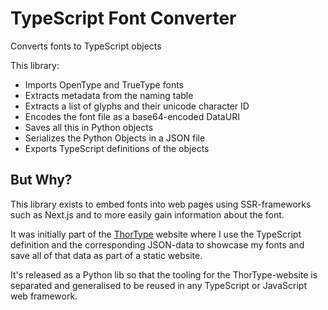 # TypeScript Font Converter

Converts fonts to TypeScript objects

This library:
 - Imports OpenType and TrueType fonts
 - Extracts metadata from the naming table
 - Extracts a list of glyphs and their unicode character ID
 - Encodes the font file as a base64-encoded DataURI
 - Saves all this in Python objects
 - Serializes the Python Objects in a JSON file
 - Exports TypeScript definitions of the objects

## But Why?

This library exists to embed fonts into web pages using SSR-frameworks such as Next.js and to more easily gain information about the font.

It was initially part of the [ThorType](https://www.thortype.com) website where I use the TypeScript definition and the corresponding JSON-data to showcase my fonts and save all of that data as part of a static website.

It's released as a Python lib so that the tooling for the ThorType-website is separated and generalised to be reused in any TypeScript or JavaScript web framework.

